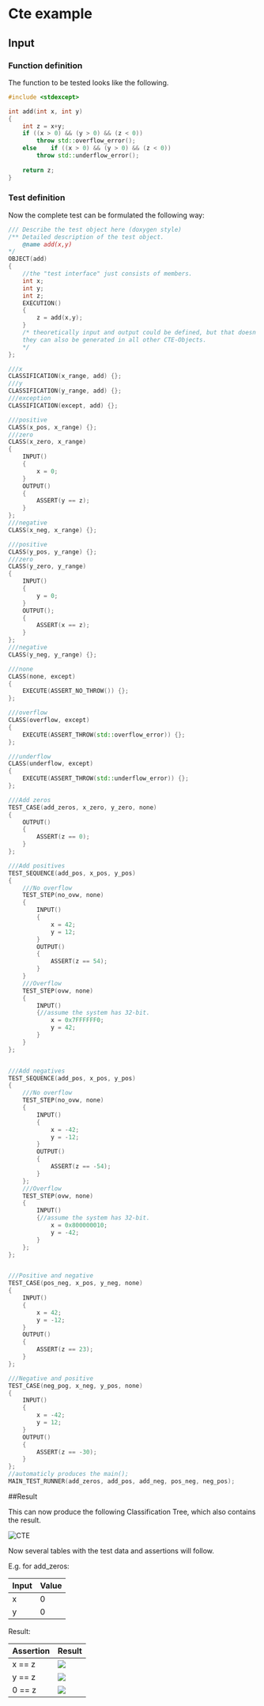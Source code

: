 # Cte example

## Input

### Function definition
The function to be tested looks like the following.

```cpp
#include <stdexcept>

int add(int x, int y)
{
	int z = x+y;
	if ((x > 0) && (y > 0) && (z < 0))
		throw std::overflow_error();
	else 	if ((x > 0) && (y > 0) && (z < 0))
		throw std::underflow_error();
	
	return z;
}

```
### Test definition
Now the complete test can be formulated the following way:
```cpp
/// Describe the test object here (doxygen style)
/** Detailed description of the test object.
	@name add(x,y)
*/
OBJECT(add)
{
    //the "test interface" just consists of members.
    int x;
    int y;
    int z;
    EXECUTION()
    {
        z = add(x,y);
    }
    /* theoretically input and output could be defined, but that doesn't make that much sense here
    they can also be generated in all other CTE-Objects.
    */
};

///x
CLASSIFICATION(x_range, add) {};
///y
CLASSIFICATION(y_range, add) {};
///exception
CLASSIFICATION(except, add) {};

///positive
CLASS(x_pos, x_range) {};
///zero
CLASS(x_zero, x_range) 
{
    INPUT()
    {
        x = 0;
    }
    OUTPUT()
    {
        ASSERT(y == z);
    }
};
///negative
CLASS(x_neg, x_range) {};

///positive
CLASS(y_pos, y_range) {};
///zero
CLASS(y_zero, y_range) 
{
    INPUT()
    {
        y = 0;
    }
    OUTPUT();
    {
        ASSERT(x == z);
    }
};
///negative
CLASS(y_neg, y_range) {};

///none
CLASS(none, except) 
{
	EXECUTE(ASSERT_NO_THROW()) {};
};

///overflow
CLASS(overflow, except)
{
	EXECUTE(ASSERT_THROW(std::overflow_error)) {};
};

///underflow
CLASS(underflow, except)
{
	EXECUTE(ASSERT_THROW(std::underflow_error)) {};
};

///Add zeros
TEST_CASE(add_zeros, x_zero, y_zero, none)
{
    OUTPUT()
    {
        ASSERT(z == 0);
    }
};

///Add positives
TEST_SEQUENCE(add_pos, x_pos, y_pos)
{
	///No overflow
	TEST_STEP(no_ovw, none)
	{
		INPUT()
		{
			x = 42;
			y = 12;
		}
		OUTPUT()
		{
			ASSERT(z == 54);
		}
	}
	///Overflow
	TEST_STEP(ovw, none)
	{
		INPUT()
		{//assume the system has 32-bit.
			x = 0x7FFFFFF0;
			y = 42;
		}
	}
};


///Add negatives
TEST_SEQUENCE(add_pos, x_pos, y_pos)
{
	///No overflow
	TEST_STEP(no_ovw, none)
	{
		INPUT()
		{
			x = -42;
			y = -12;
		}
		OUTPUT()
		{
			ASSERT(z == -54);
		}
	};
	///Overflow
	TEST_STEP(ovw, none)
	{
		INPUT()
		{//assume the system has 32-bit.
			x = 0x800000010;
			y = -42;
		}
	};
};


///Positive and negative
TEST_CASE(pos_neg, x_pos, y_neg, none)
{
	INPUT()
	{
		x = 42;
		y = -12;
	}
	OUTPUT()
	{
		ASSERT(z == 23);
	}
};

///Negative and positive
TEST_CASE(neg_pog, x_neg, y_pos, none)
{
	INPUT()
	{
		x = -42;
		y = 12;
	}
	OUTPUT()
	{
		ASSERT(z == -30);
	}
};
//automaticly produces the main();
MAIN_TEST_RUNNER(add_zeros, add_pos, add_neg, pos_neg, neg_pos);
```
##Result

This can now produce the following Classification Tree, which also contains the result.

![CTE](example_cte.png)

Now several tables with the test data and assertions will follow.

E.g. for add_zeros:

| Input | Value |
|-------|-------|
| x		| 0		|
| y		| 0 	|

Result:

| Assertion | Result 	   |
|-----------|--------------|
| x == z    | ![](succ.png) |
| y == z    | ![](succ.png) |
| 0 == z    | ![](succ.png) |

